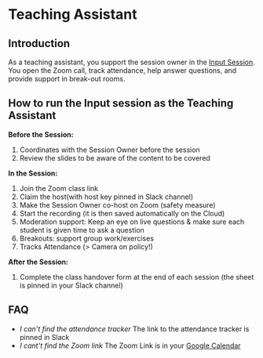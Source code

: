 # Teaching Assistant

## Introduction 

As a teaching assistant, you support the session owner in the [Input Session](https://github.com/ReDI-School/fullstack_bootcamp/blob/main/volunteers/input_session.md). You open the Zoom call, track attendance, help answer questions, and provide support in break-out rooms.

## How to run the Input session as the Teaching Assistant

**Before the Session:**

1. Coordinates with the Session Owner before the session
2. Review the slides to be aware of the content to be covered

**In the Session:**

1. Join the Zoom class link 
2. Claim the host(with host key pinned in Slack channel)
3. Make the Session Owner co-host on Zoom (safety measure)
4. Start the recording (it is then saved automatically on the Cloud)
5. Moderation support: Keep an eye on live questions & make sure each student is given time to ask a question 
6. Breakouts: support group work/exercises
7. Tracks Attendance (> Camera on policy!)

**After the Session:**   

1. Complete the class handover form at the end of each session (the sheet is pinned in your Slack channel)


## FAQ

- _I can't find the attendance tracker_ The link to the attendance tracker is pinned in Slack
- _I cant't find the Zoom link_ The Zoom Link is in your [Google Calendar](https://calendar.google.com/calendar/u/0/r)
